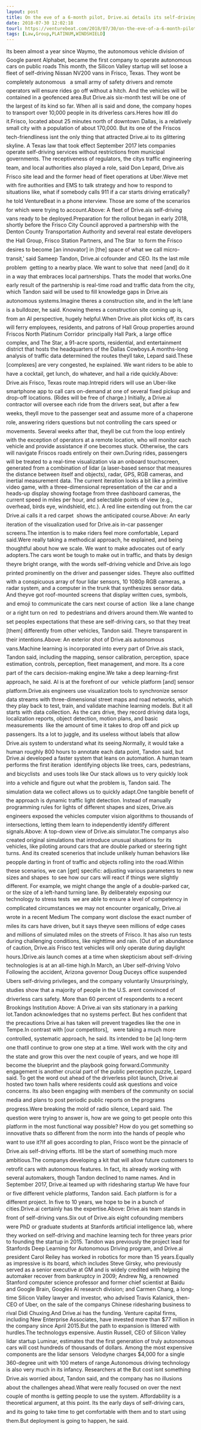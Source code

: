 ```yaml
---
layout: post
title: On the eve of a 6-month pilot, Drive.ai details its self-driving car plans
date: 2018-07-30 12:02:18
tourl: https://venturebeat.com/2018/07/30/on-the-eve-of-a-6-month-pilot-drive-ai-details-its-self-driving-car-plans/
tags: [Law,Group,PLATINUM,WINDSHIELD]
---
```

Its been almost a year since Waymo, the autonomous vehicle division of Google parent Alphabet, became the first company to operate autonomous cars on public roads This month, the Silicon Valley startup will set loose a fleet of self-driving Nissan NV200 vans in Frisco, Texas. They wont be completely autonomous   a small army of safety drivers and remote operators will ensure rides go off without a hitch. And the vehicles will be contained in a geofenced area.But Drive.ais six-month test will be one of the largest of its kind so far. When all is said and done, the company hopes to transport over 10,000 people in its driverless cars.Heres how itll do it.Frisco, located about 25 minutes north of downtown Dallas, is a relatively small city with a population of about 170,000. But its one of the Friscos tech-friendliness isnt the only thing that attracted Drive.ai to its glittering skyline. A Texas law that took effect September 2017 lets companies operate self-driving services without restrictions from municipal governments. The receptiveness of regulators, the citys traffic engineering team, and local authorities also played a role, said Don Lepard, Drive.ais Frisco site lead and the former head of fleet operations at Uber.Weve met with fire authorities and EMS to talk strategy and how to respond to situations like, what if somebody calls 911 if a car starts driving erratically? he told VentureBeat in a phone interview. Those are some of the scenarios for which were trying to account.Above: A fleet of Drive.ais self-driving vans ready to be deployed.Preparation for the rollout began in early 2018, shortly before the Frisco City Council approved a partnership with the Denton County Transportation Authority and several real estate developers  the Hall Group, Frisco Station Partners, and The Star  to form the Frisco desires to become [an innovator] in [the] space of what we call micro-transit,' said Sameep Tandon, Drive.ai cofounder and CEO. Its the last mile problem  getting to a nearby place. We want to solve that  need [and] do it in a way that embraces local partnerships. Thats the model that works.One early result of the partnership is real-time road and traffic data from the city, which Tandon said will be used to fill knowledge gaps in Drive.ais autonomous systems.Imagine theres a construction site, and in the left lane is a bulldozer, he said. Knowing theres a construction site coming up is, from an AI perspective, hugely helpful.When Drive.ais pilot kicks off, its cars will ferry employees, residents, and patrons of Hall Group properties around Friscos North Platinum Corridor  principally Hall Park, a large office complex, and The Star, a 91-acre sports, residential, and entertainment district that hosts the headquarters of the Dallas Cowboys.A months-long analysis of traffic data determined the routes theyll take, Lepard said.These [complexes] are very congested, he explained. We want riders to be able to have a cocktail, get lunch, do whatever, and hail a ride quickly.Above: Drive.ais Frisco, Texas route map.Intrepid riders will use an Uber-like smartphone app to call cars on-demand at one of several fixed pickup and drop-off locations. (Rides will be free of charge.) Initially, a Drive.ai contractor will oversee each ride from the drivers seat, but after a few weeks, theyll move to the passenger seat and assume more of a chaperone role, answering riders questions but not controlling the cars speed or movements. Several weeks after that, theyll be cut from the loop entirely  with the exception of operators at a remote location, who will monitor each vehicle and provide assistance if one becomes stuck. Otherwise, the cars will navigate Friscos roads entirely on their own.During rides, passengers will be treated to a real-time visualization via an onboard touchscreen, generated from a combination of lidar (a laser-based sensor that measures the distance between itself and objects), radar, GPS, RGB cameras, and inertial measurement data. The current iteration looks a bit like a primitive video game, with a three-dimensional representation of the car and a heads-up display showing footage from three dashboard cameras, the current speed in miles per hour, and selectable points of view (e.g., overhead, birds eye, windshield, etc.). A red line extending out from the car  Drive.ai calls it a red carpet  shows the anticipated course.Above: An early iteration of the visualization used for Drive.ais in-car passenger screens.The intention is to make riders feel more comfortable, Lepard said.Were really taking a methodical approach, he explained, and being thoughtful about how we scale. We want to make advocates out of early adopters.The cars wont be tough to make out in traffic, and thats by design  theyre bright orange, with the words self-driving vehicle and Drive.ais logo printed prominently on the driver and passenger sides. Theyre also outfitted with a conspicuous array of four lidar sensors, 10 1080p RGB cameras, a radar system, and a computer in the trunk that synthesizes sensor data. And theyve got roof-mounted screens that display written cues, symbols, and emoji to communicate the cars next course of action  like a lane change or a right turn on red  to pedestrians and drivers around them.We wanted to set peoples expectations that these are self-driving cars, so that they treat [them] differently from other vehicles, Tandon said. Theyre transparent in their intentions.Above: An exterior shot of Drive.ais autonomous vans.Machine learning is incorporated into every part of Drive.ais stack, Tandon said, including the mapping, sensor calibration, perception, space estimation, controls, perception, fleet management, and more. Its a core part of the cars decision-making engine.We take a deep learning-first approach, he said. AI is at the forefront of our  vehicle platform [and] sensor platform.Drive.ais engineers use visualization tools to synchronize sensor data streams with three-dimensional street maps and road networks, which they play back to test, train, and validate machine learning models. But it all starts with data collection. As the cars drive, they record driving data logs, localization reports, object detection, motion plans, and basic measurements  like the amount of time it takes to drop off and pick up passengers. Its a lot to juggle, and its useless without labels that allow Drive.ais system to understand what its seeing.Normally, it would take a human roughly 800 hours to annotate each data point, Tandon said, but Drive.ai developed a faster system that leans on automation. A human team performs the first iteration  identifying objects like trees, cars, pedestrians, and bicyclists  and uses tools like Our stack allows us to very quickly look into a vehicle and figure out what the problem is, Tandon said. The simulation data we collect allows us to quickly adapt.One tangible benefit of the approach is dynamic traffic light detection. Instead of manually programming rules for lights of different shapes and sizes, Drive.ais engineers exposed the vehicles computer vision algorithms to thousands of intersections, letting them learn to independently identify different signals.Above: A top-down view of Drive.ais simulator.The companys also created original simulations that introduce unusual situations for its vehicles, like piloting around cars that are double parked or steering tight turns. And its created scenerios that include unlikely human behaviors like peopple darting in front of traffic and objects rolling into the road.Within these scenarios, we can [get] specific: adjusting various parameters to new sizes and shapes  to see how our cars will react if things were slightly different. For example, we might change the angle of a double-parked car, or the size of a left-hand turning lane. By deliberately exposing our technology to stress tests  we are able to ensure a level of competency in complicated circumstances we may not encounter organically, Drive.ai wrote in a recent Medium The company wont disclose the exact number of miles its cars have driven, but it says theyve seen millions of edge cases and millions of simulated miles on the streets of Frisco. It has also run tests during challenging conditions, like nighttime and rain. (Out of an abundance of caution, Drive.ais Frisco test vehicles will only operate during daylight hours.)Drive.ais launch comes at a time when skepticism about self-driving technologies is at an all-time high.In March, an Uber self-driving Volvo Following the accident, Arizona governor Doug Duceys office suspended Ubers self-driving privileges, and the company voluntarily Unsurprisingly, studies show that a majority of people in the U.S. arent convinced of driverless cars safety. More than 60 percent of respondents to a recent Brookings Institution Above: A Drive.ai van sits stationary in a parking lot.Tandon acknowledges that no systems perfect. But hes confident that the precautions Drive.ai has taken will prevent tragedies like the one in Tempe.In contrast with [our competitors],   were taking a much more controlled, systematic approach, he said. Its intended to be [a] long-term one thatll continue to grow one step at a time. Well work with the city and the state and grow this over the next couple of years, and we hope itll become the blueprint and the playbook going forward.Community engagement is another crucial part of the public perception puzzle, Lepard said. To get the word out ahead of the driverless pilot launch, Drive.ai hosted two town halls where residents could ask questions and voice concerns. Its also been engaging with members of the community on social media and plans to post periodic public reports on the programs progress.Were breaking the mold of radio silence, Lepard said. The question were trying to answer is, how are we going to get people onto this platform in the most functional way possible? How do you get something so innovative thats so different from the norm into the hands of people who want to use it?If all goes according to plan, Frisco wont be the pinnacle of Drive.ais self-driving efforts. Itll be the start of something much more ambitious.The companys developing a kit that will allow future customers to retrofit cars with autonomous features. In fact, its already working with several automakers, though Tandon declined to name names. And in September 2017, Drive.ai teamed up with ridesharing startup We have four or five different vehicle platforms, Tandon said. Each platform is for a different project. In five to 10 years, we hope to be in a bunch of cities.Drive.ai certainly has the expertise.Above: Drive.ais team stands in front of self-driving vans.Six out of Drive.ais eight cofounding members were PhD or graduate students at Stanfords artificial intelligence lab, where they worked on self-driving and machine learning tech for three years prior to founding the startup in 2015. Tandon was previously the project lead for Stanfords Deep Learning for Autonomous Driving program, and Drive.ai president Carol Reiley has worked in robotics for more than 15 years.Equally as impressive is its board, which includes Steve Girsky, who previously served as a senior executive at GM and is widely credited with helping the automaker recover from bankruptcy in 2009; Andrew Ng, a renowned Stanford computer science professor and former chief scientist at Baidu and Google Brain, Googles AI research division; and Carmen Chang, a long-time Silicon Valley lawyer and investor, who advised Travis Kalanick, then-CEO of Uber, on the sale of the companys Chinese ridesharing business to rival Didi Chuxing.And Drive.ai has the funding. Venture capital firms, including New Enterprise Associates, have invested more than $77 million in the company since April 2015.But the path to expansion is littered with hurdles.The technologys expensive. Austin Russell, CEO of Silicon Valley lidar startup Luminar, estimates that the first generation of truly autonomous cars will cost hundreds of thousands of dollars. Among the most expensive components are the lidar sensors  Velodyne charges $4,000 for a single 360-degree unit with 100 meters of range.Autonomous driving technology is also very much in its infancy. Researchers at the But cost isnt something Drive.ais worried about, Tandon said, and the company has no illusions about the challenges ahead.What were really focused on over the next couple of months is getting people to use the system. Affordability is a theoretical argument, at this point. Its the early days of self-driving cars, and its going to take time to get comfortable with them and to start using them.But deployment is going to happen, he said.